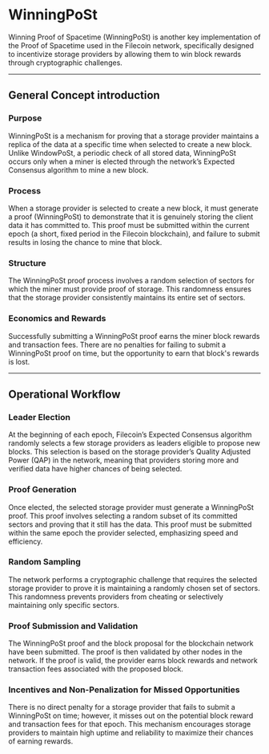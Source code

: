 # WinningPoSt

Winning Proof of Spacetime (WinningPoSt) is another key implementation of the Proof of Spacetime used in the Filecoin network, specifically designed to incentivize storage providers by allowing them to win block rewards through cryptographic challenges.&#x20;

***

## General Concept introduction

### **Purpose**

WinningPoSt is a mechanism for proving that a storage provider maintains a replica of the data at a specific time when selected to create a new block. Unlike WindowPoSt, a periodic check of all stored data, WinningPoSt occurs only when a miner is elected through the network’s Expected Consensus algorithm to mine a new block.

### **Process**

When a storage provider is selected to create a new block, it must generate a proof (WinningPoSt) to demonstrate that it is genuinely storing the client data it has committed to. This proof must be submitted within the current epoch (a short, fixed period in the Filecoin blockchain), and failure to submit results in losing the chance to mine that block.

### Structure

The WinningPoSt proof process involves a random selection of sectors for which the miner must provide proof of storage. This randomness ensures that the storage provider consistently maintains its entire set of sectors.

### **Economics and Rewards**

Successfully submitting a WinningPoSt proof earns the miner block rewards and transaction fees. There are no penalties for failing to submit a WinningPoSt proof on time, but the opportunity to earn that block's rewards is lost.

***

## Operational Workflow

### **Leader Election**

At the beginning of each epoch, Filecoin’s Expected Consensus algorithm randomly selects a few storage providers as leaders eligible to propose new blocks. This selection is based on the storage provider’s Quality Adjusted Power (QAP) in the network, meaning that providers storing more and verified data have higher chances of being selected.

### **Proof Generation**

Once elected, the selected storage provider must generate a WinningPoSt proof. This proof involves selecting a random subset of its committed sectors and proving that it still has the data. This proof must be submitted within the same epoch the provider selected, emphasizing speed and efficiency.

### **Random Sampling**

The network performs a cryptographic challenge that requires the selected storage provider to prove it is maintaining a randomly chosen set of sectors. This randomness prevents providers from cheating or selectively maintaining only specific sectors.

### **Proof Submission and Validation**

The WinningPoSt proof and the block proposal for the blockchain network have been submitted. The proof is then validated by other nodes in the network. If the proof is valid, the provider earns block rewards and network transaction fees associated with the proposed block.

### **Incentives and Non-Penalization for Missed Opportunities**

There is no direct penalty for a storage provider that fails to submit a WinningPoSt on time; however, it misses out on the potential block reward and transaction fees for that epoch. This mechanism encourages storage providers to maintain high uptime and reliability to maximize their chances of earning rewards.
